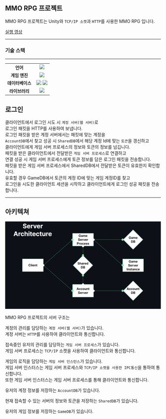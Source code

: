 <h2>MMO RPG 프로젝트</h2>

MMO RPG 프로젝트는 Unity와 `TCP/IP 소켓`과 `HTTP`를 사용한 MMO RPG 입니다.

[실행 영상](https://youtu.be/rkpdzgeK8vM)

---

<h3>기술 스택</h3>

---

<table align="center">
    <tr align="center">
        <td style="font-weight: bold; padding-right: 10px; vertical-align: center;">
            언어
        </td>
        <td>
            <img height="40" src="https://cdn.worldvectorlogo.com/logos/c--4.svg"/> 
        </td>
    </tr>
        <tr align="center">
        <td style="font-weight: bold; padding-right: 10px; vertical-align: center;">
            게임 엔진
        </td>
        <td>
            <img height="40" src="https://cdn.icon-icons.com/icons2/2248/PNG/512/unity_icon_136074.png"/>
        </td>
    </tr>
        <tr align="center">
        <td style="font-weight: bold; padding-right: 10px; vertical-align: center;">
            데이터베이스
        </td>
        <td>
            <img height="40" src="https://cdn-icons-png.flaticon.com/512/5968/5968364.png"/>
            <img height="40" src="https://static.gunnarpeipman.com/wp-content/uploads/2019/12/ef-core-featured.png"/>
        </td>
    </tr >
        <tr align="center">
        <td style="font-weight: bold; padding-right: 10px; vertical-align: center;">
        라이브러리
        </td>
        <td>       
            <img height="40" src="https://www.basyskom.de/wp-content/uploads/2020/04/protobuf_google_developer.png"/>                    
        </td>
    </tr>
</table>

<h2>로그인</h2>

클라이언트에서 로그인 시도 시 `계정 서버(웹 서버)`로   
로그인 패킷을 HTTP를 사용하여 보냅니다.  
로그인 패킷을 받은 계정 서버에서는 패킷에 맞는 계정을  
`AccountDB`에서 찾고 성공 시 `SharedDB`에서 해당 계정 Id에 맞는 `토큰`을 갱신하고  
클라이언트에게 게임 서버 프로세스의 정보와 토큰의 정보를 넘깁니다.    
패킷을 받은 클라이언트에서 전달받은 `게임 서버 프로세스`로 연결하고  
연결 성공 시 게임 서버 프로세스에게 토큰 정보를 담은 로그인 패킷을 전송합니다.  
패킷을 받은 게임 서버 프로세스에서 SharedDB에서 전달받은 토큰이 유효한지 확인합니다.   
유효할 경우 GameDB에서 토큰의 계정 ID에 맞는 게임 계정ID를 찾고  
로그인을 시도한 클라이언트 세션을 시작하고 클라이언트에게 로그인 성공 패킷을 전송합니다.

---

<h2>아키텍쳐</h2>

![intro-image](./README/Architecture.png)

MMO RPG 프로젝트의 서버 구조는  

계정의 관리를 담당하는 `계정 서버(웹 서버)`가 있습니다.  
계정 서버는 `HTTP`를 사용하여 클라이언트와 통신합니다.  

접속중인 유저의 관리를 담당하는 `게임 서버 프로세스`가 있습니다.  
게임 서버 프로세스는 `TCP/IP` 소켓을 사용하여 클라이언트와 통신합니다.  

게임의 로직을 담당하는 `게임 서버 인스턴스`가 있습니다.  
게임 서버 인스터스는 게임 서버 프로세스와 `TCP/IP 소켓을 사용한 IPC통신`을 통하여 통신합니다.  
또한 게임 서버 인스터스는 게임 서버 프로세스를 통해 클라이언트와 통신합니다.

유저의 계정 정보를 저장하는 `AccountDB`가 있습니다.

현재 접속할 수 있는 서버의 정보와 토큰을 저장하는 `SharedDB`가 있습니다.

유저의 게임 정보를 저장하는 `GameDB`가 있습니다.
